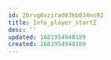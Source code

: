 ```yaml
---
id: 2brvq6vzirad03kb034nn92
title: Info_player_start2
desc: ''
updated: 1681954948189
created: 1681954948189
---
```

